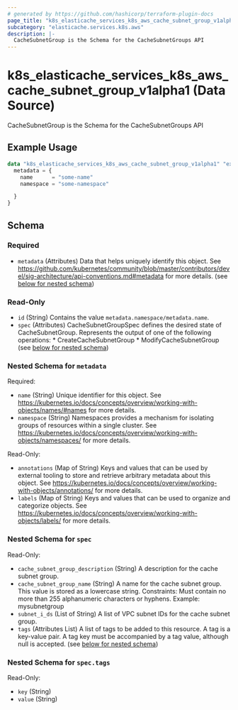 ```yaml
---
# generated by https://github.com/hashicorp/terraform-plugin-docs
page_title: "k8s_elasticache_services_k8s_aws_cache_subnet_group_v1alpha1 Data Source - terraform-provider-k8s"
subcategory: "elasticache.services.k8s.aws"
description: |-
  CacheSubnetGroup is the Schema for the CacheSubnetGroups API
---
```


# k8s_elasticache_services_k8s_aws_cache_subnet_group_v1alpha1 (Data Source)

CacheSubnetGroup is the Schema for the CacheSubnetGroups API

## Example Usage

```terraform
data "k8s_elasticache_services_k8s_aws_cache_subnet_group_v1alpha1" "example" {
  metadata = {
    name      = "some-name"
    namespace = "some-namespace"

  }
}
```

<!-- schema generated by tfplugindocs -->
## Schema

### Required

- `metadata` (Attributes) Data that helps uniquely identify this object. See https://github.com/kubernetes/community/blob/master/contributors/devel/sig-architecture/api-conventions.md#metadata for more details. (see [below for nested schema](#nestedatt--metadata))

### Read-Only

- `id` (String) Contains the value `metadata.namespace/metadata.name`.
- `spec` (Attributes) CacheSubnetGroupSpec defines the desired state of CacheSubnetGroup.  Represents the output of one of the following operations:  * CreateCacheSubnetGroup  * ModifyCacheSubnetGroup (see [below for nested schema](#nestedatt--spec))

<a id="nestedatt--metadata"></a>
### Nested Schema for `metadata`

Required:

- `name` (String) Unique identifier for this object. See https://kubernetes.io/docs/concepts/overview/working-with-objects/names/#names for more details.
- `namespace` (String) Namespaces provides a mechanism for isolating groups of resources within a single cluster. See https://kubernetes.io/docs/concepts/overview/working-with-objects/namespaces/ for more details.

Read-Only:

- `annotations` (Map of String) Keys and values that can be used by external tooling to store and retrieve arbitrary metadata about this object. See https://kubernetes.io/docs/concepts/overview/working-with-objects/annotations/ for more details.
- `labels` (Map of String) Keys and values that can be used to organize and categorize objects. See https://kubernetes.io/docs/concepts/overview/working-with-objects/labels/ for more details.


<a id="nestedatt--spec"></a>
### Nested Schema for `spec`

Read-Only:

- `cache_subnet_group_description` (String) A description for the cache subnet group.
- `cache_subnet_group_name` (String) A name for the cache subnet group. This value is stored as a lowercase string.  Constraints: Must contain no more than 255 alphanumeric characters or hyphens.  Example: mysubnetgroup
- `subnet_i_ds` (List of String) A list of VPC subnet IDs for the cache subnet group.
- `tags` (Attributes List) A list of tags to be added to this resource. A tag is a key-value pair. A tag key must be accompanied by a tag value, although null is accepted. (see [below for nested schema](#nestedatt--spec--tags))

<a id="nestedatt--spec--tags"></a>
### Nested Schema for `spec.tags`

Read-Only:

- `key` (String)
- `value` (String)
